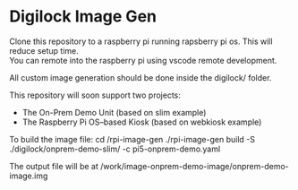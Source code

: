# Digilock Image Gen
Clone this repository to a raspberry pi running rapsberry pi os.  This will reduce setup time.  
You can remote into the raspberry pi using vscode remote development.

All custom image generation should be done inside the digilock/ folder.

This repository will soon support two projects:

- The On-Prem Demo Unit (based on slim example)
- The Raspberry Pi OS–based Kiosk (based on webkiosk example)

To build the image file:
cd /rpi-image-gen
./rpi-image-gen build -S ./digilock/onprem-demo-slim/ -c pi5-onprem-demo.yaml

The output file will be at /work/image-onprem-demo-image/onprem-demo-image.img